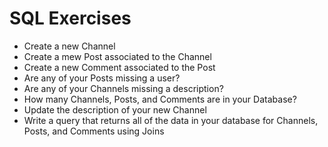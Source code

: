 # SQL Exercises

- Create a new Channel
- Create a mew Post associated to the Channel
- Create a new Comment associated to the Post
- Are any of your Posts missing a user?
- Are any of your Channels missing a description?
- How many Channels, Posts, and Comments are in your Database?
- Update the description of your new Channel
- Write a query that returns all of the data in your database for Channels, Posts, and Comments using Joins



